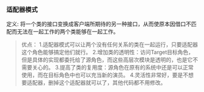 ### 适配器模式
定义: 将一个类的接口变换成客户端所期待的另一种接口，从而使原本因借口不匹配而无法在一起工作的两个类能够在一起工作。
> 优点： 1.适配器模式可以让两个没有任何关系的类在一起运行，只要适配器这个角色能够搞定他们就行。
> 2.增加类的透明性：访问Target目标角色，但是具体的实现都委托给了源角色，而这些高层次模块是透明的，也是它不需要关心的。
> 3.提高了类的复用度：源角色在原有的系统中还是可以正常使用，而在目标角色中也可以充当新的演员。
> 4.灵活性非常好，要是不想要适配器，删掉这个适配器就可以了，其他代码都不用修改。








